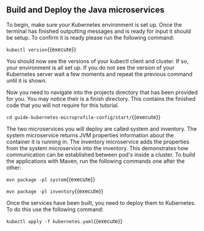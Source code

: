 ## Build and Deploy the Java microservices

To begin, make sure your Kubernetes environment is set up. Once the terminal has finished outputting messages and is ready for input it should be setup. To confirm it is ready please run the following command:

`kubectl version`{{execute}}

You should now see the versions of your kubectl client and cluster. If so, your environment is all set up. If you do not see the version of your Kubernetes server wait a few moments and repeat the previous command until it is shown.

Now you need to navigate into the projects directory that has been provided for you. You may notice their is a finish directory. This contains the finished code that you will not require for this tutorial.

`cd guide-kubernetes-microprofile-config/start/`{{execute}}

The two microservices you will deploy are called system and inventory. The system microservice returns JVM properties information about the container it is running in. The inventory microservice adds the properties from the system microservice into the inventory. This demonstrates how communication can be established between pod's inside a cluster. To build the applications with Maven, run the following commands one after the other:

`mvn package -pl system`{{execute}}

`mvn package -pl inventory`{{execute}}

Once the services have been built, you need to deploy them to Kubernetes. To do this use the following command:

`kubectl apply -f kubernetes.yaml`{{execute}}
